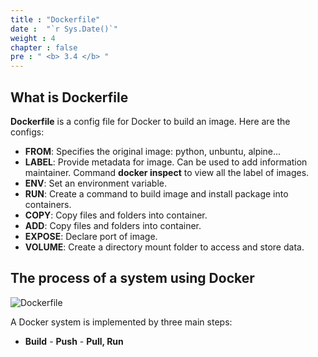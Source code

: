 ```yaml
---
title : "Dockerfile"
date :  "`r Sys.Date()`" 
weight : 4 
chapter : false
pre : " <b> 3.4 </b> "
---
```


## What is Dockerfile

**Dockerfile** is a config file for Docker to build an image. Here are the configs:

- **FROM**: Specifies the original image: python, unbuntu, alpine...
- **LABEL**: Provide metadata for image. Can be used to add information maintainer. Command **docker inspect** to view all the label of images.
- **ENV**: Set an environment variable.
- **RUN**: Create a command to build image and install package into containers.
- **COPY**: Copy files and folders into container.
- **ADD**: Copy files and folders into container.
- **EXPOSE**: Declare port of image.
- **VOLUME**: Create a directory mount folder to access and store data.

## The process of a system using Docker

![Dockerfile](/Dung_aws/images/docker/process.png)

A Docker system is implemented by three main steps:

- **Build** - **Push** - **Pull, Run**
